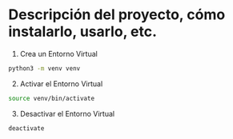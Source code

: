# Descripción del proyecto, cómo instalarlo, usarlo, etc.

1. Crea un Entorno Virtual
```bash
python3 -m venv venv
```

2. Activar el Entorno Virtual
```bash
source venv/bin/activate
```
3. Desactivar el Entorno Virtual
```bash
deactivate
```
